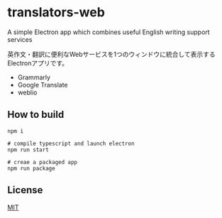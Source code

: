 # translators-web

A simple Electron app which combines useful English writing support services 

英作文・翻訳に便利なWebサービスを1つのウィンドウに統合して表示するElectronアプリです。

- Grammarly
- Google Translate
- weblio

## How to build

```
npm i

# compile typescript and launch electron
npm run start

# creae a packaged app
npm run package

```
## License

[MIT](LICENSE)
